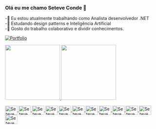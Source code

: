 ### Olá eu me chamo Seteve Conde 👋
-🔭 Eu estou atualmente trabalhando como Analista desenvolvedor .NET <br>
-🌱 Estudando design patterns e Inteligência Artificial <br>
-👯 Gosto do trabalho colaborativo e dividir conhecimentos.

[![Portfolio](https://img.shields.io/website?label=My-Portfolio.com&style=for-the-badge&url=https://My-Portfolio.com)](https://seteve-conde.github.io/Portf/)
<div>
  <a href="https://github.com/Seteve-conde">
  <img height="180em" src="https://github-readme-stats.vercel.app/api?username=Seteve-conde&show_icons=true&theme=dark&include_all_commits=true&count_private=true"/>
  <img height="180em" src="https://github-readme-stats.vercel.app/api/top-langs/?username=Seteve-conde&layout=compact&langs_count=7&theme=dark"/>
</div>

<div style="display: inline_block"><br>
<img align="center" alt="Seteve_C#" height="30" width="40" <img src="https://cdn.jsdelivr.net/gh/devicons/devicon@latest/icons/csharp/csharp-original.svg" />
<img align="center" alt="Seteve_C#" height="30" width="40" <img src="https://cdn.jsdelivr.net/gh/devicons/devicon@latest/icons/angularjs/angularjs-original.svg" />          
<img align="center" alt="Seteve_C#" height="30" width="40" <img src="https://cdn.jsdelivr.net/gh/devicons/devicon@latest/icons/typescript/typescript-original.svg" />          
<img align="center" alt="Seteve_C#" height="30" width="40" <img src="https://cdn.jsdelivr.net/gh/devicons/devicon@latest/icons/javascript/javascript-original.svg" />          
<img align="center" alt="Seteve_C#" height="30" width="40" <img src="https://cdn.jsdelivr.net/gh/devicons/devicon@latest/icons/css3/css3-original.svg" />          
<img align="center" alt="Seteve_C#" height="30" width="40" <img src="https://cdn.jsdelivr.net/gh/devicons/devicon@latest/icons/html5/html5-original.svg" />          
<img align="center" alt="Seteve_C#" height="30" width="40" <img src="https://cdn.jsdelivr.net/gh/devicons/devicon@latest/icons/rabbitmq/rabbitmq-original.svg" />          
<img align="center" alt="Seteve_C#" height="30" width="40" <img src="https://cdn.jsdelivr.net/gh/devicons/devicon@latest/icons/azure/azure-original.svg" />          
<img align="center" alt="Seteve_C#" height="30" width="40" <img src="https://cdn.jsdelivr.net/gh/devicons/devicon@latest/icons/react/react-original-wordmark.svg" />          
<img align="center" alt="Seteve_C#" height="30" width="40" <img src="https://cdn.jsdelivr.net/gh/devicons/devicon@latest/icons/azuresqldatabase/azuresqldatabase-original.svg" />       
<img align="center" alt="Seteve_C#" height="30" width="40" <img src="https://cdn.jsdelivr.net/gh/devicons/devicon@latest/icons/python/python-original.svg" />          
<img align="center" alt="Seteve_C#" height="30" width="40" <img src="https://cdn.jsdelivr.net/gh/devicons/devicon@latest/icons/docker/docker-original.svg" />         
</div>
